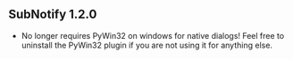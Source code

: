 SubNotify 1.2.0
---

- No longer requires PyWin32 on windows for native dialogs!  Feel free to uninstall the PyWin32 plugin if you are not using it for anything else.
